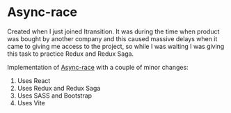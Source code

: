 # Async-race

Created when I just joined Itransition. It was during the time when product was bought by another company and this caused massive delays when it came to giving me access to the project, so while I was waiting I was giving this task to practice Redux and Redux Saga.

Implementation of [Async-race](https://github.com/rolling-scopes-school/tasks/blob/master/tasks/async-race.md) with a couple of minor changes:

1. Uses React
2. Uses Redux and Redux Saga
3. Uses SASS and Bootstrap
4. Uses Vite
